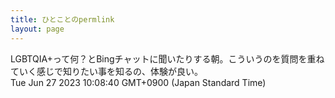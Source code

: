```yaml
---
title: ひとことのpermlink
layout: page
---
```

<div class="box" dt="1687828120686">
  LGBTQIA+って何？とBingチャットに聞いたりする朝。こういうのを質問を重ねていく感じで知りたい事を知るの、体験が良い。
  <div class="content is-small">Tue Jun 27 2023 10:08:40 GMT+0900 (Japan Standard Time)</div>
</div>
